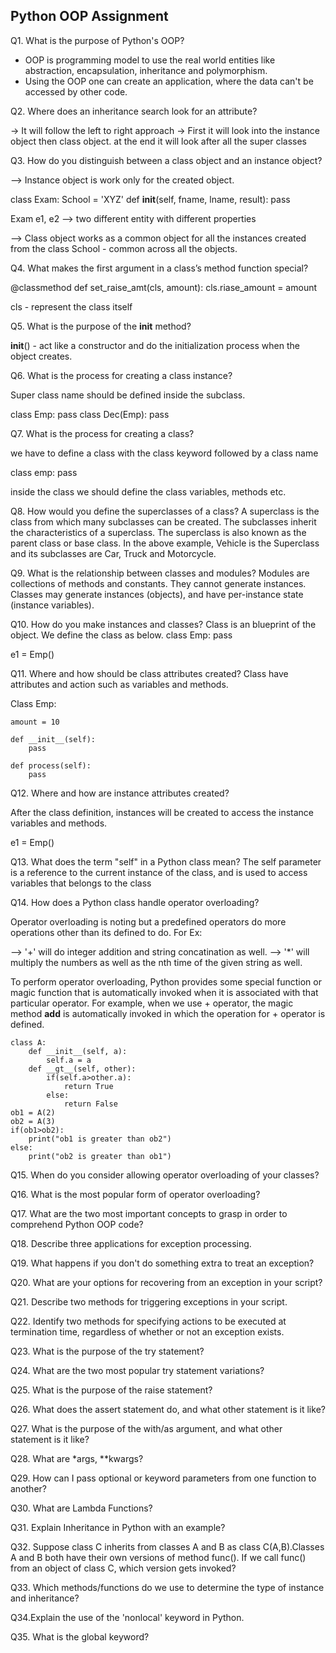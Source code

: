 ## Python OOP Assignment
Q1. What is the purpose of Python's OOP?

* OOP is programming model to use the real world entities like abstraction, encapsulation, inheritance and polymorphism.
* Using the OOP one can create an application, where the data can't be accessed by other code. 

Q2. Where does an inheritance search look for an attribute?

-> It will follow the left to right approach
-> First it will look into the instance object then class object. at the end it will look after all the super classes

Q3. How do you distinguish between a class object and an instance object?

--> Instance object is work only for the created object.

class Exam:
    School = 'XYZ'
    def __init__(self, fname, lname, result):
        pass

Exam e1, e2 --> two different entity with different properties

--> Class object works as a common object for all the instances created from the class
School - common across all the objects.

Q4. What makes the first argument in a class’s method function special?

 @classmethod
    def set_raise_amt(cls, amount):
        cls.riase_amount = amount

cls - represent the class itself

Q5. What is the purpose of the __init__ method?

__init__() - act like a constructor and do the initialization process when the object creates.

Q6. What is the process for creating a class instance?

Super class name should be defined inside the subclass.

class Emp:
    pass
class Dec(Emp):
    pass


Q7. What is the process for creating a class?

we have to define a class with the class keyword followed by a class name

class emp:
    pass

inside the class we should define the class variables, methods etc.

Q8. How would you define the superclasses of a class?
A superclass is the class from which many subclasses can be created. The subclasses inherit the characteristics of a superclass. The superclass is also known as the parent class or base class. In the above example, Vehicle is the Superclass and its subclasses are Car, Truck and Motorcycle.

Q9. What is the relationship between classes and modules?
Modules are collections of methods and constants. They cannot generate instances. Classes may generate instances (objects), and have per-instance state (instance variables).

Q10. How do you make instances and classes?
Class is an blueprint of the object.
We define the class as below.
class Emp:
    pass

e1 = Emp()

Q11. Where and how should be class attributes created?
Class have attributes and action such as variables and methods.

Class Emp:

    amount = 10

    def __init__(self):
        pass
    
    def process(self):
        pass


Q12. Where and how are instance attributes created?

After the class definition, instances will be created to access the instance variables and methods.

e1 = Emp()

Q13. What does the term "self" in a Python class mean?
The self parameter is a reference to the current instance of the class, and is used to access variables that belongs to the class

Q14. How does a Python class handle operator overloading?

Operator overloading is noting but a predefined operators do more operations other than its defined to do.
For Ex: 

--> '+' will do integer addition and string concatination as well.
--> '*' will multiply the numbers as well as the nth time of the given string as well.

To perform operator overloading, Python provides some special function or magic function that is automatically invoked when it is associated with that particular operator.
For example, when we use + operator, the magic method __add__ is automatically invoked in which the operation for + operator is defined.

```
class A:
    def __init__(self, a):
        self.a = a
    def __gt__(self, other):
        if(self.a>other.a):
            return True
        else:
            return False
ob1 = A(2)
ob2 = A(3)
if(ob1>ob2):
    print("ob1 is greater than ob2")
else:
    print("ob2 is greater than ob1")
```

Q15. When do you consider allowing operator overloading of your classes?



Q16. What is the most popular form of operator overloading?

Q17. What are the two most important concepts to grasp in order to comprehend Python OOP code?

Q18. Describe three applications for exception processing.

Q19. What happens if you don&#39;t do something extra to treat an exception?

Q20. What are your options for recovering from an exception in your script?

Q21. Describe two methods for triggering exceptions in your script.

Q22. Identify two methods for specifying actions to be executed at termination time, regardless of
whether or not an exception exists.

Q23. What is the purpose of the try statement?

Q24. What are the two most popular try statement variations?

Q25. What is the purpose of the raise statement?

Q26. What does the assert statement do, and what other statement is it like?

Q27. What is the purpose of the with/as argument, and what other statement is it like?

Q28. What are *args, **kwargs?

Q29. How can I pass optional or keyword parameters from one function to another?

Q30. What are Lambda Functions?

Q31. Explain Inheritance in Python with an example?

Q32. Suppose class C inherits from classes A and B as class C(A,B).Classes A and B both have their own versions of method func(). If we call func() from an object of class C, which version gets invoked?

Q33. Which methods/functions do we use to determine the type of instance and inheritance?

Q34.Explain the use of the 'nonlocal' keyword in Python.

Q35. What is the global keyword?
